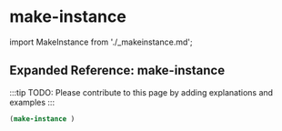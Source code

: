 # make-instance

import MakeInstance from './_makeinstance.md';

<MakeInstance />

## Expanded Reference: make-instance

:::tip
TODO: Please contribute to this page by adding explanations and examples
:::

```lisp
(make-instance )
```
